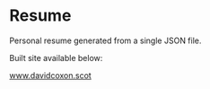 # Resume

Personal resume generated from a single JSON file.

Built site available below:

www.davidcoxon.scot
